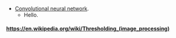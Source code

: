 * [Convolutional neural network](https://en.wikipedia.org/wiki/Convolutional_neural_network).
    - Hello.

#### https://en.wikipedia.org/wiki/Thresholding_(image_processing)
